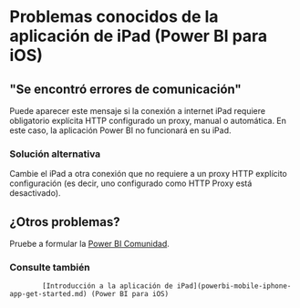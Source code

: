 <properties 
   pageTitle="Problemas conocidos de la aplicación de iPad"
   description="Problemas conocidos de la aplicación de iPad (Power BI para iOS)"
   services="powerbi" 
   documentationCenter="" 
   authors="maggiesMSFT" 
   manager="mblythe" 
   backup=""
   editor=""
   tags=""
   qualityFocus="no"
   qualityDate=""/>
 
<tags
   ms.service="powerbi"
   ms.devlang="NA"
   ms.topic="article"
   ms.tgt_pltfrm="NA"
   ms.workload="powerbi"
   ms.date="10/10/2016"
   ms.author="maggies"/>

# Problemas conocidos de la aplicación de iPad (Power BI para iOS)  

## "Se encontró errores de comunicación"  
Puede aparecer este mensaje si la conexión a internet iPad requiere obligatorio explícita HTTP configurado un proxy, manual o automática. En este caso, la aplicación Power BI no funcionará en su iPad.

### Solución alternativa  
Cambie el iPad a otra conexión que no requiere a un proxy HTTP explícito configuración (es decir, uno configurado como HTTP Proxy está desactivado).  

## ¿Otros problemas?
Pruebe a formular la [Power BI Comunidad](http://community.powerbi.com/).

### Consulte también  

            [Introducción a la aplicación de iPad](powerbi-mobile-iphone-app-get-started.md) (Power BI para iOS)  
